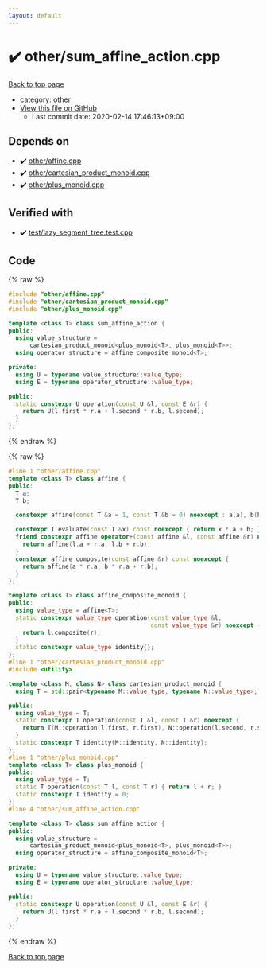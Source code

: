 ```yaml
---
layout: default
---
```


<!-- mathjax config similar to math.stackexchange -->
<script type="text/javascript" async
  src="https://cdnjs.cloudflare.com/ajax/libs/mathjax/2.7.5/MathJax.js?config=TeX-MML-AM_CHTML">
</script>
<script type="text/x-mathjax-config">
  MathJax.Hub.Config({
    TeX: { equationNumbers: { autoNumber: "AMS" }},
    tex2jax: {
      inlineMath: [ ['$','$'] ],
      processEscapes: true
    },
    "HTML-CSS": { matchFontHeight: false },
    displayAlign: "left",
    displayIndent: "2em"
  });
</script>

<script type="text/javascript" src="https://cdnjs.cloudflare.com/ajax/libs/jquery/3.4.1/jquery.min.js"></script>
<script src="https://cdn.jsdelivr.net/npm/jquery-balloon-js@1.1.2/jquery.balloon.min.js" integrity="sha256-ZEYs9VrgAeNuPvs15E39OsyOJaIkXEEt10fzxJ20+2I=" crossorigin="anonymous"></script>
<script type="text/javascript" src="../../assets/js/copy-button.js"></script>
<link rel="stylesheet" href="../../assets/css/copy-button.css" />


# :heavy_check_mark: other/sum_affine_action.cpp

<a href="../../index.html">Back to top page</a>

* category: <a href="../../index.html#795f3202b17cb6bc3d4b771d8c6c9eaf">other</a>
* <a href="{{ site.github.repository_url }}/blob/master/other/sum_affine_action.cpp">View this file on GitHub</a>
    - Last commit date: 2020-02-14 17:46:13+09:00




## Depends on

* :heavy_check_mark: <a href="affine.cpp.html">other/affine.cpp</a>
* :heavy_check_mark: <a href="cartesian_product_monoid.cpp.html">other/cartesian_product_monoid.cpp</a>
* :heavy_check_mark: <a href="plus_monoid.cpp.html">other/plus_monoid.cpp</a>


## Verified with

* :heavy_check_mark: <a href="../../verify/test/lazy_segment_tree.test.cpp.html">test/lazy_segment_tree.test.cpp</a>


## Code

<a id="unbundled"></a>
{% raw %}
```cpp
#include "other/affine.cpp"
#include "other/cartesian_product_monoid.cpp"
#include "other/plus_monoid.cpp"

template <class T> class sum_affine_action {
public:
  using value_structure =
      cartesian_product_monoid<plus_monoid<T>, plus_monoid<T>>;
  using operator_structure = affine_composite_monoid<T>;

private:
  using U = typename value_structure::value_type;
  using E = typename operator_structure::value_type;

public:
  static constexpr U operation(const U &l, const E &r) {
    return U(l.first * r.a + l.second * r.b, l.second);
  }
};
```
{% endraw %}

<a id="bundled"></a>
{% raw %}
```cpp
#line 1 "other/affine.cpp"
template <class T> class affine {
public:
  T a;
  T b;

  constexpr affine(const T &a = 1, const T &b = 0) noexcept : a(a), b(b) {}

  constexpr T evaluate(const T &x) const noexcept { return x * a + b; }
  friend constexpr affine operator+(const affine &l, const affine &r) noexcept {
    return affine(l.a + r.a, l.b + r.b);
  }
  constexpr affine composite(const affine &r) const noexcept {
    return affine(a * r.a, b * r.a + r.b);
  }
};

template <class T> class affine_composite_monoid {
public:
  using value_type = affine<T>;
  static constexpr value_type operation(const value_type &l,
                                        const value_type &r) noexcept {
    return l.composite(r);
  }
  static constexpr value_type identity{};
};
#line 1 "other/cartesian_product_monoid.cpp"
#include <utility>

template <class M, class N> class cartesian_product_monoid {
  using T = std::pair<typename M::value_type, typename N::value_type>;

public:
  using value_type = T;
  static constexpr T operation(const T &l, const T &r) noexcept {
    return T(M::operation(l.first, r.first), N::operation(l.second, r.second));
  }
  static constexpr T identity{M::identity, N::identity};
};
#line 1 "other/plus_monoid.cpp"
template <class T> class plus_monoid {
public:
  using value_type = T;
  static T operation(const T l, const T r) { return l + r; }
  static constexpr T identity = 0;
};
#line 4 "other/sum_affine_action.cpp"

template <class T> class sum_affine_action {
public:
  using value_structure =
      cartesian_product_monoid<plus_monoid<T>, plus_monoid<T>>;
  using operator_structure = affine_composite_monoid<T>;

private:
  using U = typename value_structure::value_type;
  using E = typename operator_structure::value_type;

public:
  static constexpr U operation(const U &l, const E &r) {
    return U(l.first * r.a + l.second * r.b, l.second);
  }
};

```
{% endraw %}

<a href="../../index.html">Back to top page</a>

